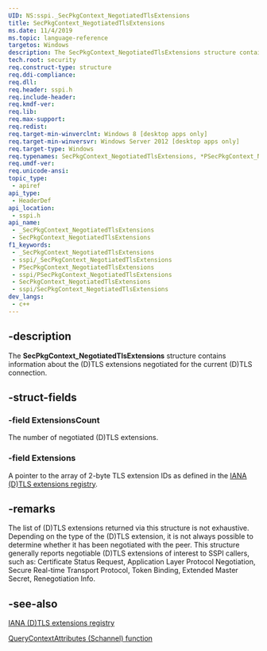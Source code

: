 ```yaml
---
UID: NS:sspi._SecPkgContext_NegotiatedTlsExtensions
title: SecPkgContext_NegotiatedTlsExtensions
ms.date: 11/4/2019
ms.topic: language-reference
targetos: Windows
description: The SecPkgContext_NegotiatedTlsExtensions structure contains information about the (D)TLS extensions negotiated for the current (D)TLS connection.
tech.root: security
req.construct-type: structure
req.ddi-compliance: 
req.dll: 
req.header: sspi.h
req.include-header: 
req.kmdf-ver: 
req.lib: 
req.max-support: 
req.redist: 
req.target-min-winverclnt: Windows 8 [desktop apps only]
req.target-min-winversvr: Windows Server 2012 [desktop apps only]
req.target-type: Windows
req.typenames: SecPkgContext_NegotiatedTlsExtensions, *PSecPkgContext_NegotiatedTlsExtensions
req.umdf-ver: 
req.unicode-ansi: 
topic_type:
 - apiref
api_type:
 - HeaderDef
api_location:
 - sspi.h
api_name:
 - _SecPkgContext_NegotiatedTlsExtensions
 - SecPkgContext_NegotiatedTlsExtensions
f1_keywords:
 - _SecPkgContext_NegotiatedTlsExtensions
 - sspi/_SecPkgContext_NegotiatedTlsExtensions
 - PSecPkgContext_NegotiatedTlsExtensions
 - sspi/PSecPkgContext_NegotiatedTlsExtensions
 - SecPkgContext_NegotiatedTlsExtensions
 - sspi/SecPkgContext_NegotiatedTlsExtensions
dev_langs:
 - c++
---
```


## -description

The **SecPkgContext_NegotiatedTlsExtensions** structure contains information about the (D)TLS extensions negotiated for the current (D)TLS connection.

## -struct-fields

### -field ExtensionsCount

The number of negotiated (D)TLS extensions.

### -field Extensions

A pointer to the array of 2-byte TLS extension IDs as defined in the [IANA (D)TLS extensions registry](https://www.iana.org/assignments/tls-extensiontype-values/tls-extensiontype-values.xhtml).

## -remarks

The list of (D)TLS extensions returned via this structure is not exhaustive. Depending on the type of the (D)TLS extension, it is not always possible to determine whether it has been negotiated with the peer. This structure generally reports negotiable (D)TLS extensions of interest to SSPI callers, such as: Certificate Status Request, Application Layer Protocol Negotiation, Secure Real-time Transport Protocol, Token Binding, Extended Master Secret, Renegotiation Info.

## -see-also

[IANA (D)TLS extensions registry](https://www.iana.org/assignments/tls-extensiontype-values/tls-extensiontype-values.xhtml)

[QueryContextAttributes (Schannel) function](/windows/win32/secauthn/querycontextattributes--schannel)

